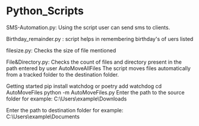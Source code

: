 # Python_Scripts
SMS-Automation.py: Using the script user can send sms to clients.

Birthday_remainder.py : script helps in remembering birthday's of uers listed

filesize.py: Checks the size of file mentioned

File&Directory.py: Checks the count of files and directory present in the path entered by user
AutoMoveAllFiles
The script moves files automatically from a tracked folder to the destination folder.

Getting started
pip install watchdog or poetry add watchdog
cd AutoMoveFiles
python -m AutoMoveFiles.py
Enter the path to the source folder
for example: C:\Users\example\Downloads

Enter the path to destination folder
for example: C:\Users\example\Documents
